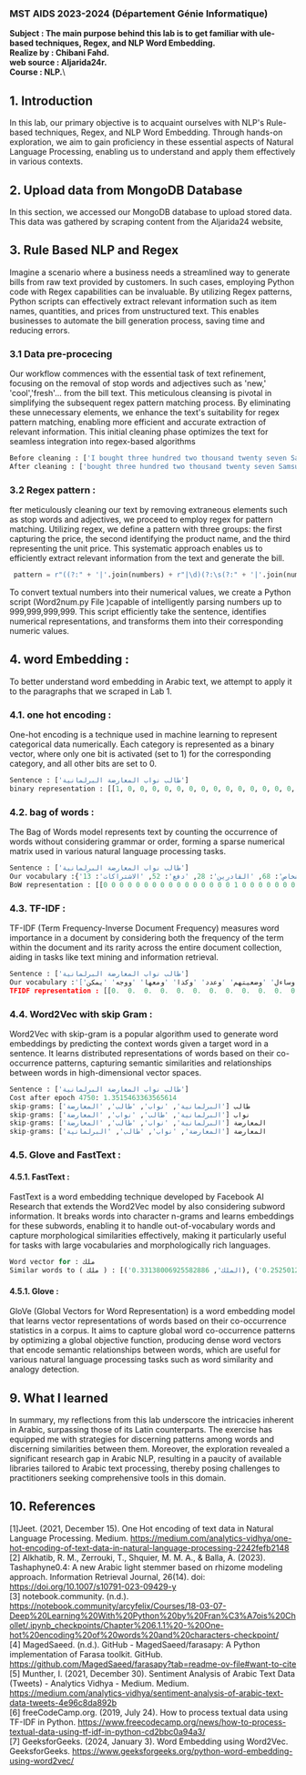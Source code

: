 ### MST AIDS 2023-2024 (Département Génie Informatique)
**Subject : The main purpose behind this lab is to get familiar with ule-based techniques, Regex, and NLP Word Embedding.**\
**Realize by : Chibani Fahd.**\
**web source : Aljarida24r.**\
**Course : NLP.**\

## 1. Introduction
In this lab, our primary objective is to acquaint ourselves with NLP's Rule-based techniques, Regex, and NLP Word Embedding. Through hands-on exploration, we aim to gain proficiency in these essential aspects of Natural Language Processing, enabling us to understand and apply them effectively in various contexts.
## 2. Upload data from MongoDB Database
In this section, we accessed our MongoDB database to upload stored data. This data was gathered by scraping content from the Aljarida24 website, 
## 3. Rule Based NLP and Regex
Imagine a scenario where a business needs a streamlined way to generate bills from raw text provided by customers. In such cases, employing Python code with Regex capabilities can be invaluable. By utilizing Regex patterns, Python scripts can effectively extract relevant information such as item names, quantities, and prices from unstructured text. This enables businesses to automate the bill generation process, saving time and reducing errors.
### 3.1 Data pre-procecing 
Our workflow commences with the essential task of text refinement, focusing on the removal of stop words and adjectives such as 'new,' 'cool','fresh'... from the bill text. This meticulous cleansing is pivotal in simplifying the subsequent regex pattern matching process. By eliminating these unnecessary elements, we enhance the text's suitability for regex pattern matching, enabling more efficient and accurate extraction of relevant information. This initial cleaning phase optimizes the text for seamless integration into regex-based algorithms
```python
Before cleaning : ['I bought three hundred two thousand twenty seven Samsung smartphones 150,333 $ each and four kilos of fresh banana for 2,4 dollar a kilogram']
After cleaning : ['bought three hundred two thousand twenty seven Samsung smartphones 150,333 $ four kilos banana 2,4 dollar kilogram']
```
### 3.2 Regex pattern :
fter meticulously cleaning our text by removing extraneous elements such as stop words and adjectives, we proceed to employ regex for pattern matching. Utilizing regex, we define a pattern with three groups: the first capturing the price, the second identifying the product name, and the third representing the unit price. This systematic approach enables us to efficiently extract relevant information from the text and generate the bill.
```python
 pattern = r"((?:" + '|'.join(numbers) + r"|\d)(?:\s(?:" + '|'.join(numbers) + r"|\d|and))*)(.*?)(\d+[\.|\,]?\d*)\b\s*(\$|dollar)"
```
To convert textual numbers into their numerical values, we create a Python script (Word2num.py File )capable of intelligently parsing numbers up to 999,999,999,999. This script efficiently take the sentence, identifies numerical representations, and transforms them into their corresponding numeric values. 

## 4.  word Embedding :
To better understand word embedding in Arabic text, we attempt to apply it to the paragraphs that we scraped in Lab 1.
### 4.1. one hot encoding :
One-hot encoding is a technique used in machine learning to represent categorical data numerically. Each category is represented as a binary vector, where only one bit is activated (set to 1) for the corresponding category, and all other bits are set to 0.
```python
Sentence : ['طالب نواب المعارضة البرلمانية']
binary representation : [[1, 0, 0, 0, 0, 0, 0, 0, 0, 0, 0, 0, 0, 0, 0, 0, 0, 0, 0, 0, 0, 0, 0, 0, 0, 0, 0, 0, 0, 0, 0, 0, 0, 0, 0, 0, 0, 0, 0, 0, 0, 0, 0, 0, 0, 0, 0, 0, 0, 0, 0, 0, 0, 0, 0, 0, 0, 0, 0, 0, 0, 0, 0, 0, 0, 0, 0, 0, 0, 0, 0, 0, 0, 0, 0, 0, 0, 0, 0, 0, 0, 0, 0, 0, 0], [0, 1, 0, 0, 0, 0, 0, 0, 0, 0, 0, 0, 0, 0, 0, 0, 0, 0, 0, 0, 0, 0, 0, 0, 0, 0, 0, 0, 0, 0, 0, 0, 0, 0, 0, 0, 0, 0, 0, 0, 0, 0, 0, 0, 0, 0, 0, 0, 0, 0, 0, 0, 0, 0, 0, 0, 0, 0, 0, 0, 0, 0, 0, 0, 0, 0, 0, 0, 0, 0, 0, 0, 0, 0, 0, 0, 0, 0, 0, 0, 0, 0, 0, 0, 0], [0, 0, 1, 0, 0, 0, 0, 0, 0, 0, 0, 0, 0, 0, 0, 0, 0, 0, 0, 0, 0, 0, 0, 0, 0, 0, 0, 0, 0, 0, 0, 0, 0, 0, 0, 0, 0, 0, 0, 0, 0, 0, 0, 0, 0, 0, 0, 0, 0, 0, 0, 0, 0, 0, 0, 0, 0, 0, 0, 0, 0, 0, 0, 0, 0, 0, 0, 0, 0, 0, 0, 0, 0, 0, 0, 0, 0, 0, 0, 0, 0, 0, 0, 0, 0], [0, 0, 0, 1, 0, 0, 0, 0, 0, 0, 0, 0, 0, 0, 0, 0, 0, 0, 0, 0, 0, 0, 0, 0, 0, 0, 0, 0, 0, 0, 0, 0, 0, 0, 0, 0, 0, 0, 0, 0, 0, 0, 0, 0, 0, 0, 0, 0, 0, 0, 0, 0, 0, 0, 0, 0, 0, 0, 0, 0, 0, 0, 0, 0, 0, 0, 0, 0, 0, 0, 0, 0, 0, 0, 0, 0, 0, 0, 0, 0, 0, 0, 0, 0, 0]]
```
### 4.2. bag of words :
The Bag of Words model represents text by counting the occurrence of words without considering grammar or order, forming a sparse numerical matrix used in various natural language processing tasks.
```python
Sentence : ['طالب نواب المعارضة البرلمانية']
Our vocabulary :{'طالب': 60, 'نواب': 72, 'المعارضة': 30, 'البرلمانية': 16, 'بالكشف': 42, 'سبل': 57, 'تيسير': 50, 'الحصول': 19, 'الدعم': 20, 'الاجتماعي': 10, 'المباشر': 29, 'ظهور': 61, 'عدد': 62, 'الاشكاليات': 14, 'ووجه': 83, 'إدريس': 5, 'السنتيسي': 21, 'رئيس': 53, 'الفريق': 27, 'الحركي': 18, 'بمجلس': 46, 'النواب': 37, 'فوزي': 64, 'لقجع': 67, 'الوزير': 39, 'المنتدب': 34, 'المكلف': 33, 'بالميزانية': 43, 'سؤالا': 55, 'كتابيا': 66, 'مفاده': 70, 'سحب': 58, 'المواطنين': 36, 'شروعهم': 59, 'الاستفادة': 12, 'وأكد': 74, 'سؤاله': 56, 'العديد': 25, 'المواطنات': 35, 'والمواطنين': 76, 'فوجئوا': 63, 'بسحب': 44, 'ومعها': 82, 'نظام': 71, 'أمو': 2, 'تضامن': 48, 'الشروع': 23, 'أشهر': 1, 'الأمر': 8, 'أثار': 0, 'امتعاض': 40, 'الفئات': 26, 'المعنية': 31, 'تقرر': 49, 'إبعادها': 4, 'البرنامج': 17, 'بمبرر': 45, 'ارتفاع': 6, 'مؤشرهم': 69, 'رغم': 54, 'أنه': 3, 'يمكن': 84, 'تتغير': 47, 'وضعيتهم': 79, 'الاجتماعية': 11, 'والاقتصادية': 75, 'الظرف': 24, 'الوجيز': 38, 'وساءل': 78, 'حقيقة': 51, 'الإجراء': 9, 'وأسبابه': 73, 'ودوافعه': 77, 'وعدد': 80, 'المعنيين': 32, 'وكذا': 81, 'انعكاساته': 41, 'الأشخاص': 7, 'قدرة': 65, 'الانخراط': 15, 'الشامل': 22, 'للأشخاص': 68, 'القادرين': 28, 'دفع': 52, 'الاشتراكات': 13}
BoW representation : [[0 0 0 0 0 0 0 0 0 0 0 0 0 0 0 0 1 0 0 0 0 0 0 0 0 0 0 0 0 0 1 0 0 0 0 0 0 0 0 0 0 0 0 0 0 0 0 0 0 0 0 0 0 0 0 0 0 0 0 0 1 0 0 0 0 0 0 0 0 0 0 0 1 0 0 0 0 0 0 0 0 0 0 0 0]]
```
### 4.3. TF-IDF :
TF-IDF (Term Frequency-Inverse Document Frequency) measures word importance in a document by considering both the frequency of the term within the document and its rarity across the entire document collection, aiding in tasks like text mining and information retrieval.
```python
Sentence : ['طالب نواب المعارضة البرلمانية']
Our vocabulary :'['أثار' 'أشهر' 'أمو' 'أنه' 'إبعادها' 'إدريس' 'ارتفاع' 'الأشخاص' 'الأمر''الإجراء' 'الاجتماعي' 'الاجتماعية' 'الاستفادة' 'الاشتراكات' 'الاشكاليات''الانخراط' 'البرلمانية' 'البرنامج' 'الحركي' 'الحصول' 'الدعم' 'السنتيسي''الشامل' 'الشروع' 'الظرف' 'العديد' 'الفئات' 'الفريق' 'القادرين' 'المباشر''المعارضة' 'المعنية' 'المعنيين' 'المكلف' 'المنتدب' 'المواطنات''المواطنين' 'النواب' 'الوجيز' 'الوزير' 'امتعاض' 'انعكاساته' 'بالكشف''بالميزانية' 'بسحب' 'بمبرر' 'بمجلس' 'تتغير' 'تضامن' 'تقرر' 'تيسير''حقيقة' 'دفع' 'رئيس' 'رغم' 'سؤالا' 'سؤاله' 'سبل' 'سحب' 'شروعهم' 'طالب''ظهور' 'عدد' 'فوجئوا' 'فوزي' 'قدرة' 'كتابيا' 'لقجع' 'للأشخاص' 'مؤشرهم''مفاده' 'نظام' 'نواب' 'وأسبابه' 'وأكد' 'والاقتصادية' 'والمواطنين''ودوافعه' 'وساءل' 'وضعيتهم' 'وعدد' 'وكذا' 'ومعها' 'ووجه' 'يمكن']
TFIDF representation : [[0.  0.  0.  0.  0.  0.  0.  0.  0.  0.  0.  0.  0.  0.  0.  0.  0.5 0. 0.  0.  0.  0.  0.  0.  0.  0.  0.  0.  0.  0.  0.5 0.  0.  0.  0.  0. 0.  0.  0.  0.  0.  0.  0.  0.  0.  0. 0.  0.  0.  0.  0.  0.  0.  0. 0.  0.  0.  0.  0.  0.  0.5 0.  0.  0.  0.  0.  0.  0.  0.  0.  0.  0. 0.5 0.  0.  0.  0.  0.  0.  0.  0.  0.  0.  0.  0. ]]
```
### 4.4. Word2Vec with skip Gram :
Word2Vec with skip-gram is a popular algorithm used to generate word embeddings by predicting the context words given a target word in a sentence. It learns distributed representations of words based on their co-occurrence patterns, capturing semantic similarities and relationships between words in high-dimensional vector spaces.
```python
Sentence : ['طالب نواب المعارضة البرلمانية']
Cost after epoch 4750: 1.3515463363565614
skip-grams: ['البرلمانية', 'نواب', 'طالب', 'المعارضة'] طالب
skip-grams: ['البرلمانية', 'طالب', 'نواب', 'المعارضة'] نواب
skip-grams: ['البرلمانية', 'نواب', 'طالب', 'المعارضة'] المعارضة
skip-grams: ['المعارضة', 'نواب', 'طالب', 'البرلمانية'] المعارضة
```
### 4.5. Glove and FastText :
#### 4.5.1. FastText :
FastText is a word embedding technique developed by Facebook AI Research that extends the Word2Vec model by also considering subword information. It breaks words into character n-grams and learns embeddings for these subwords, enabling it to handle out-of-vocabulary words and capture morphological similarities effectively, making it particularly useful for tasks with large vocabularies and morphologically rich languages.
```python
Word vector for : ملك
Similar words to ( ملك ) : [('الملك', 0.33138006925582886), ('للملك', 0.2525012493133545)]
```
#### 4.5.1. Glove :
GloVe (Global Vectors for Word Representation) is a word embedding model that learns vector representations of words based on their co-occurrence statistics in a corpus. It aims to capture global word co-occurrence patterns by optimizing a global objective function, producing dense word vectors that encode semantic relationships between words, which are useful for various natural language processing tasks such as word similarity and analogy detection.

## 9. What I learned
In summary, my reflections from this lab underscore the intricacies inherent in Arabic, surpassing those of its Latin counterparts. The exercise has equipped me with strategies for discerning patterns among words and discerning similarities between them. Moreover, the exploration revealed a significant research gap in Arabic NLP, resulting in a paucity of available libraries tailored to Arabic text processing, thereby posing challenges to practitioners seeking comprehensive tools in this domain.
## 10. References
<a id="1">[1]</a>Jeet. (2021, December 15). One Hot encoding of text data in Natural Language Processing. Medium. https://medium.com/analytics-vidhya/one-hot-encoding-of-text-data-in-natural-language-processing-2242fefb2148 \
<a id="2">[2]</a> Alkhatib, R. M., Zerrouki, T., Shquier, M. M. A., & Balla, A. (2023). Tashaphyne0.4: A new Arabic light stemmer based on rhizome modeling approach. Information Retrieval Journal, 26(14). doi: https://doi.org/10.1007/s10791-023-09429-y \
<a id="3">[3]</a>  notebook.community. (n.d.). https://notebook.community/arcyfelix/Courses/18-03-07-Deep%20Learning%20With%20Python%20by%20Fran%C3%A7ois%20Chollet/.ipynb_checkpoints/Chapter%206.1.1%20-%20One-hot%20encoding%20of%20words%20and%20characters-checkpoint/ \
<a id="4">[4]</a> MagedSaeed. (n.d.). GitHub - MagedSaeed/farasapy: A Python implementation of Farasa toolkit. GitHub. https://github.com/MagedSaeed/farasapy?tab=readme-ov-file#want-to-cite \
<a id="5">[5]</a> Munther, I. (2021, December 30). Sentiment Analysis of Arabic Text Data (Tweets) - Analytics Vidhya - Medium. Medium. https://medium.com/analytics-vidhya/sentiment-analysis-of-arabic-text-data-tweets-4e96c8da892b \
<a id="6">[6]</a> freeCodeCamp.org. (2019, July 24). How to process textual data using TF-IDF in Python. https://www.freecodecamp.org/news/how-to-process-textual-data-using-tf-idf-in-python-cd2bbc0a94a3/ \
<a id="7">[7]</a>  GeeksforGeeks. (2024, January 3). Word Embedding using Word2Vec. GeeksforGeeks. https://www.geeksforgeeks.org/python-word-embedding-using-word2vec/

